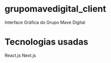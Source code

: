 # grupomavedigital_client
Interface Gráfica do Grupo Mave Digital

# Tecnologias usadas
React.js
Next.js
